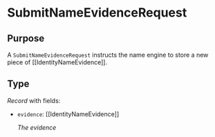 # SubmitNameEvidenceRequest

## Purpose

<!-- --8<-- [start:purpose] -->
A `SubmitNameEvidenceRequest` instructs the name engine to store a new piece of [[IdentityNameEvidence]].
<!-- --8<-- [end:purpose] -->

## Type

<!-- --8<-- [start:type] -->
<div class="type" markdown>

*Record* with fields:

- `evidence`: [[IdentityNameEvidence]]

  *The evidence*
</div>
<!-- --8<-- [end:type] -->
